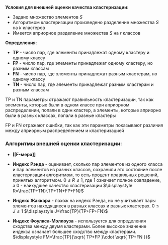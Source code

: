 **Условия для внешней оценки качества кластеризации:**
- Задано множество элементов $S$
- Алгоритмом кластеризации произведено разделение множества $S$ на $k$ кластеров
- Имеется априорное разделение множества $S$ на $r$ классов

**Определения**:
- **TP** - число пар, где элементы принадлежат одному кластеру и одному классу
- **FP** - число пар, где элементы принадлежат одному кластеру, но разным классам
- **FN** - число пар, где элементы принадлежат разным кластерам, но одному классу
- **TN** - число пар, где элементы принадлежат разным кластерам и разным классам

TP и TN параметры отражают правильность кластеризации, так как элементы, которые были в одном классе при априорном распределении, попали в один кластер, а элементы, которые априорно были в разных классах, попали в разные кластеры

FP и FN отражают ошибки, так как эти параметры показывают различия между априорным распределением и кластеризацией

### **Алгоритмы внешней оценки кластеризации:**
- **[[F-мера]]**
- **Индекс Рэнда** - оценивает, сколько пар элементов из одного класса и пар элементов из разных классов, сохранили это состояние после кластеризации алгоритмом, то есть процент правильных решений, принятых алгоритмом. $0\leq R\leq 1$, где 1 означает полное совпадение, а 0 - наихудшее качество кластеризации
      $\displaystyle R=\frac{TP+TN}{TP+TN+FP+FN}$  
      
- **Индекс Жаккара** - похож на индекс Рэнда, но не учитывает пары элементов находящиеся в разных классах и разных кластерах. $0\leq J\leq 1$
      $\displaystyle J=\frac{TP}{TP+FP+FN}$
      
- **Индекс Фоулкса-Мэллоуза** - используется для определения сходства между двумя кластерами. Более высокое значение индекса означает большее сходство между кластерами.
      $\displaystyle FM=\frac{TP}{\sqrt{ TP+FP }\cdot \sqrt{ TP+FN }}$